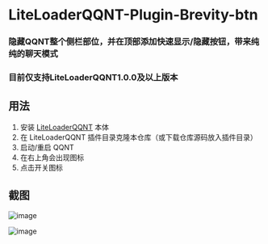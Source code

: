 # LiteLoaderQQNT-Plugin-Brevity-btn

### 隐藏QQNT整个侧栏部位，并在顶部添加快速显示/隐藏按钮，带来纯纯的聊天模式
### 目前仅支持LiteLoaderQQNT1.0.0及以上版本


## 用法

1. 安装 [LiteLoaderQQNT](https://github.com/mo-jinran/LiteLoaderQQNT) 本体
2. 在 LiteLoaderQQNT 插件目录克隆本仓库（或下载仓库源码放入插件目录）
3. 启动/重启 QQNT
4. 在右上角会出现图标
5. 点击开关图标

## 截图
![image](https://github.com/hacker-frok/LiteLoaderQQNT-Plugin-Brevity-btn/assets/157203458/62039562-4ce7-4076-9b99-7482db1447f0)

![image](https://github.com/hacker-frok/LiteLoaderQQNT-Plugin-Brevity-btn/assets/157203458/d8f072a3-d9b6-46a4-a104-3284b61da651)



